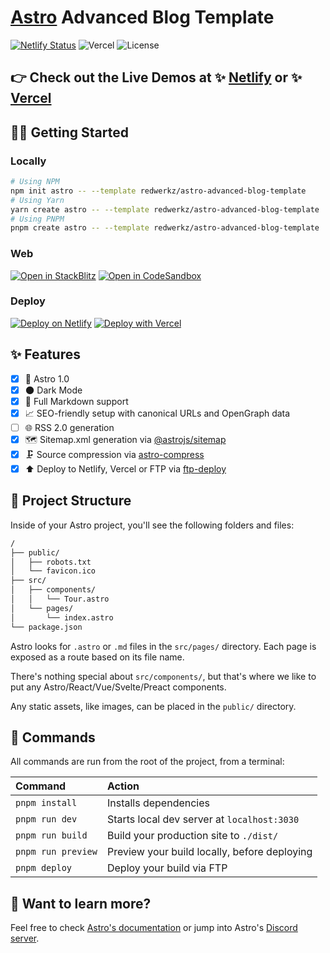# [Astro](https://astro.build) Advanced Blog Template

[![Netlify Status](https://api.netlify.com/api/v1/badges/acde8324-2040-411a-994d-516b6b2f63a8/deploy-status)](https://app.netlify.com/sites/astro-advanced-blog-template/deploys) ![Vercel](https://therealsujitk-vercel-badge.vercel.app/?app=astro-advanced-blog-template) ![License](https://img.shields.io/badge/license-MIT-blue)

## 👉 Check out the Live Demos at ✨ [Netlify](https://astro-advanced-blog-template.netlify.app/) or ✨ [Vercel](https://astro-advanced-blog-template.vercel.app/)

## 👩‍🚀 Getting Started

### Locally

```sh
# Using NPM
npm init astro -- --template redwerkz/astro-advanced-blog-template
# Using Yarn
yarn create astro -- --template redwerkz/astro-advanced-blog-template
# Using PNPM
pnpm create astro -- --template redwerkz/astro-advanced-blog-template
```

### Web

[![Open in StackBlitz](https://developer.stackblitz.com/img/open_in_stackblitz.svg)](https://stackblitz.com/gitlab/withastro/astro-advanced-blog-template)
[![Open in CodeSandbox](https://codesandbox.io/static/img/play-codesandbox.svg)](https://codesandbox.io/s/github/redwerkz/astro-advanced-blog-template/tree/main)

### Deploy

[![Deploy on Netlify](https://netlify.com/img/deploy/button.svg)](https://app.netlify.com/start/deploy?repository=https://gitlab.com/withastro/astro-advanced-blog)
[![Deploy with Vercel](https://vercel.com/button)](https://vercel.com/new/clone?repository-url=https%3A%2F%2Fgitlab.com%2Fwithastro%2Fastro-advanced-blog-template)

## ✨ Features

- [x] 🚀 Astro 1.0
- [x] 🌑 Dark Mode
- [x] 📝 Full Markdown support
- [x] 📈 SEO-friendly setup with canonical URLs and OpenGraph data
- [ ] 🌐 RSS 2.0 generation
- [x] 🗺 Sitemap.xml generation via [@astrojs/sitemap](https://docs.astro.build/en/guides/integrations-guide/sitemap/)
- [x] 🗜️ Source compression via [astro-compress](https://github.com/Playform/astro-compress#readme)
- [x] ⬆️ Deploy to Netlify, Vercel or FTP via [ftp-deploy](https://github.com/simonh1000/ftp-deploy#readme)

## 🚀 Project Structure

Inside of your Astro project, you'll see the following folders and files:

```txt
/
├── public/
│   ├── robots.txt
│   └── favicon.ico
├── src/
│   ├── components/
│   │   └── Tour.astro
│   └── pages/
│       └── index.astro
└── package.json
```

Astro looks for `.astro` or `.md` files in the `src/pages/` directory. Each page is exposed as a route based on its file name.

There's nothing special about `src/components/`, but that's where we like to put any Astro/React/Vue/Svelte/Preact components.

Any static assets, like images, can be placed in the `public/` directory.

## 🧞 Commands

All commands are run from the root of the project, from a terminal:

| Command            | Action                                       |
| :----------------- | :------------------------------------------- |
| `pnpm install`     | Installs dependencies                        |
| `pnpm run dev`     | Starts local dev server at `localhost:3030`  |
| `pnpm run build`   | Build your production site to `./dist/`      |
| `pnpm run preview` | Preview your build locally, before deploying |
| `pnpm deploy`      | Deploy your build via FTP                    |

## 👀 Want to learn more?

Feel free to check [Astro's documentation](https://github.com/withastro/astro) or jump into Astro's [Discord server](https://astro.build/chat).
